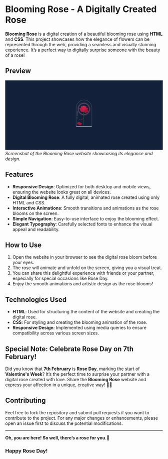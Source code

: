 # Blooming Rose - A Digitally Created Rose

**Blooming Rose** is a digital creation of a beautiful blooming rose using **HTML** and **CSS**. This project showcases how the elegance of flowers can be represented through the web, providing a seamless and visually stunning experience. It’s a perfect way to digitally surprise someone with the beauty of a rose!


## Preview

![Blooming Rose Preview](image.png)  
*Screenshot of the Blooming Rose website showcasing its elegance and design.*


## Features

- **Responsive Design**: Optimized for both desktop and mobile views, ensuring the website looks great on all devices.
- **Digital Blooming Rose**: A fully digital, animated rose created using only HTML and CSS.
- **Interactive Animations**: Smooth transitions and animations as the rose blooms on the screen.
- **Simple Navigation**: Easy-to-use interface to enjoy the blooming effect.
- **Elegant Typography**: Carefully selected fonts to enhance the visual appeal and readability.

## How to Use

1. Open the website in your browser to see the digital rose bloom before your eyes.
2. The rose will animate and unfold on the screen, giving you a visual treat.
3. You can share this delightful experience with friends or your partner, especially for special occasions like Rose Day.
4. Enjoy the smooth animations and artistic design as the rose blooms!

## Technologies Used

- **HTML**: Used for structuring the content of the website and creating the digital rose.
- **CSS**: For styling and creating the blooming animation of the rose.
- **Responsive Design**: Implemented using media queries to ensure compatibility across various screen sizes.


## Special Note: Celebrate Rose Day on 7th February!

Did you know that **7th February** is **Rose Day**, marking the start of **Valentine's Week**? It’s the perfect time to surprise your partner with a digital rose created with love. Share the **Blooming Rose** website and express your affection in a unique, creative way! 💐💕


## Contributing

Feel free to fork the repository and submit pull requests if you want to contribute to the project. For any major changes or enhancements, please open an issue first to discuss the potential modifications.

---

**Oh, you are here! So well, there’s a rose for you.🌹**  
### Happy Rose Day!